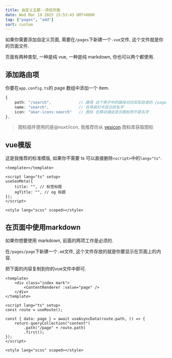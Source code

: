 ```yaml
---
title: 自定义主题--添加页面
date: Wed Mar 19 2025 15:53:43 GMT+0800
tag: ["pages", "add"]
sort: custom
---
```


如果你需要添加自定义页面, 需要在`/pages`下新建一个`.vue`文件, 这个文件就是你的页面文件.

页面有两种类型, 一种是纯 vue, 一种是纯 markdown, 你也可以两个都使用.

## 添加路由项

你要在`app.config.ts`的 page 数组中添加一个 item.

```typescript
{
    path: "/search",            // 路径 这个例子中的路径对应实际目录的 /pages/search.vue
    name: "search",             // 在导航栏中显示的名字
    icon: "akar-icons:search"   // 图标 在移动端会显示图标而不是名字
},
```

> 图标插件使用的是@nuxt/icon, 我推荐你从 [yesicon](https://yesicon.app/) 图标库获取图标

## vue模版

这是我推荐的标准模版, 如果你不需要 ts 可以直接删除`<script>`中的`lang="ts"`.

```vue
<template></template>

<script lang="ts" setup>
useSeoMeta({
    title: "", // 标签标题
    ogTitle: "", // og 标题
});
</script>

<style lang="scss" scoped></style>
```

## 在页面中使用markdown

如果你想要使用 markdown, 前面的两项工作是必须的.

在`/pages/page`下新建一个`.md`文件, 这个文件存放的就是你要显示在页面上的内容.

把下面的内容复制到你的vue文件中即可.

```vue
<template>
    <div class="index mark">
        <ContentRenderer :value="page" />
    </div>
</template>

<script lang="ts" setup>
const route = useRoute();

const { data: page } = await useAsyncData(route.path, () => {
    return queryCollection("content")
        .path("/page" + route.path)
        .first();
});
</script>

<style lang="scss" scoped></style>
```
